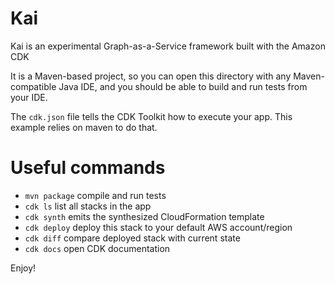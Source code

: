 # Kai
Kai is an experimental Graph-as-a-Service framework built with the Amazon CDK

It is a Maven-based project, so you can open this directory with any Maven-compatible Java IDE,
and you should be able to build and run tests from your IDE.

The `cdk.json` file tells the CDK Toolkit how to execute your app. This example relies on maven
to do that.

# Useful commands

 * `mvn package`     compile and run tests
 * `cdk ls`          list all stacks in the app
 * `cdk synth`       emits the synthesized CloudFormation template
 * `cdk deploy`      deploy this stack to your default AWS account/region
 * `cdk diff`        compare deployed stack with current state
 * `cdk docs`        open CDK documentation

Enjoy!

